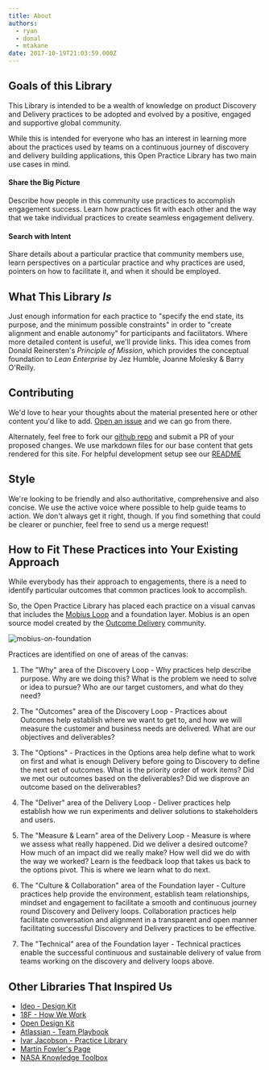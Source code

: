 ```yaml
---
title: About
authors:
  - ryan
  - donal
  - mtakane
date: 2017-10-19T21:03:59.000Z
---
```


## Goals of this Library
This Library is intended to be a wealth of knowledge on product Discovery and Delivery practices to be adopted and evolved by a positive, engaged and supportive global community.

While this is intended for everyone who has an interest in learning more about the practices used by teams on a continuous journey of discovery and delivery building applications, this Open Practice Library has two main use cases in mind.

#### Share the Big Picture
Describe how people in this community use practices to accomplish engagement success. Learn how practices fit with each other and the way that we take individual practices to create seamless engagement delivery.

#### Search with Intent
Share details about a particular practice that community members use, learn perspectives on a particular practice and why practices are used, pointers on how to facilitate it, and when it should be employed.

## What This Library *Is*
Just enough information for each practice to "specify the end state, its purpose, and the minimum possible constraints" in order to "create alignment and enable autonomy" for participants and facilitators. Where more detailed content is useful, we'll provide links. This idea comes from Donald Reinersten's *Principle of Mission*, which provides the conceptual foundation to *Lean Enterprise* by Jez Humble, Joanne Molesky & Barry O'Reilly.

## Contributing

We'd love to hear your thoughts about the material presented here or other content you'd like to add. [Open an issue](https://github.com/openpracticelibrary/openpracticelibrary/issues) and we can go from there.

Alternately, feel free to fork our [github repo](https://github.com/openpracticelibrary/openpracticelibrary) and submit a PR of your proposed changes. We use markdown files for our base content that gets rendered for this site. For helpful development setup see our [README](https://github.com/openpracticelibrary/openpracticelibrary/blob/master/README.md)

## Style

We're looking to be friendly and also authoritative, comprehensive and also concise. We use the active voice where possible to help guide teams to action. We don't always get it right, though. If you find something that could be clearer or punchier, feel free to send us a merge request!

## How to Fit These Practices into Your Existing Approach
While everybody has their approach to engagements, there is a need to identify particular outcomes that common practices look to accomplish.

So, the Open Practice Library has placed each practice on a visual canvas that includes the [Mobius Loop](http://www.mobiusloop.com) and a foundation layer. Mobius is an open source model created by the [Outcome Delivery](http://www.outcomedelivery.com) community.

![mobius-on-foundation](/images/mobius-on-foundation.jpg)

Practices are identified on one of areas of the canvas:


1. The "Why" area of the Discovery Loop - Why practices help describe purpose. Why are we doing this? What is the problem we need to solve or idea to pursue? Who are our target customers, and what do they need?

2. The "Outcomes" area of the Discovery Loop - Practices about Outcomes help establish where we want to get to, and how we will measure the customer and business needs are delivered. What are our objectives and deliverables?

3. The "Options" - Practices in the Options area help define what to work on first and what is enough Delivery before going to Discovery to define the next set of outcomes. What is the priority order of work items? Did we met our outcomes based on the deliverables? Did we disprove an outcome based on the deliverables?

4. The "Deliver" area of the Delivery Loop - Deliver practices help establish how we run experiments and deliver solutions to stakeholders and users.

5. The "Measure & Learn" area of the Delivery Loop - Measure is where we assess what really happened. Did we deliver a desired outcome? How much of an impact did we really make? How well did we do with the way we worked? Learn is the feedback loop that takes us back to the options pivot. This is where we learn what to do next.

6. The "Culture & Collaboration" area of the Foundation layer - Culture practices help provide the environment, establish team relationships, mindset and engagement to facilitate a smooth and continuous journey round Discovery and Delivery loops. Collaboration practices help facilitate conversation and alignment in a transparent and open manner facilitating successful Discovery and Delivery practices to be effective.

7. The "Technical" area of the Foundation layer - Technical practices enable the successful continuous and sustainable delivery of value from teams working on the discovery and delivery loops above.



## Other Libraries That Inspired Us

- [Ideo - Design Kit](http://www.designkit.org/methods)
- [18F - How We Work](https://18f.gsa.gov/how-we-work/)
- [Open Design Kit](http://opendesignkit.org/)
- [Atlassian - Team Playbook](https://www.atlassian.com/team-playbook)
- [Ivar Jacobson - Practice Library](https://practicelibrary.ivarjacobson.com/start)
- [Martin Fowler's Page](https://martinfowler.com/)
- [NASA Knowledge Toolbox](https://km.nasa.gov/knowledge-toolbox/)
